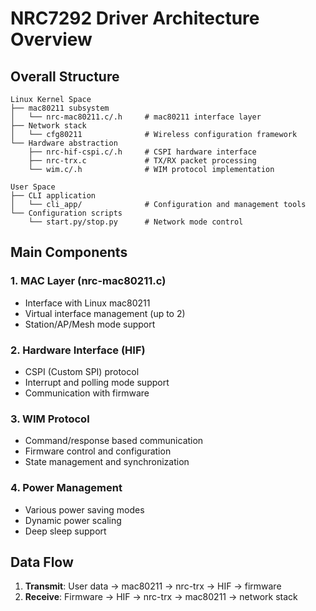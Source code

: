 # NRC7292 Driver Architecture Overview

## Overall Structure

```
Linux Kernel Space
├── mac80211 subsystem
│   └── nrc-mac80211.c/.h     # mac80211 interface layer
├── Network stack
│   └── cfg80211              # Wireless configuration framework
└── Hardware abstraction
    ├── nrc-hif-cspi.c/.h     # CSPI hardware interface
    ├── nrc-trx.c             # TX/RX packet processing
    └── wim.c/.h              # WIM protocol implementation

User Space
├── CLI application
│   └── cli_app/              # Configuration and management tools
└── Configuration scripts
    └── start.py/stop.py      # Network mode control
```

## Main Components

### 1. MAC Layer (nrc-mac80211.c)
- Interface with Linux mac80211
- Virtual interface management (up to 2)
- Station/AP/Mesh mode support

### 2. Hardware Interface (HIF)
- CSPI (Custom SPI) protocol
- Interrupt and polling mode support
- Communication with firmware

### 3. WIM Protocol
- Command/response based communication
- Firmware control and configuration
- State management and synchronization

### 4. Power Management
- Various power saving modes
- Dynamic power scaling
- Deep sleep support

## Data Flow

1. **Transmit**: User data → mac80211 → nrc-trx → HIF → firmware
2. **Receive**: Firmware → HIF → nrc-trx → mac80211 → network stack